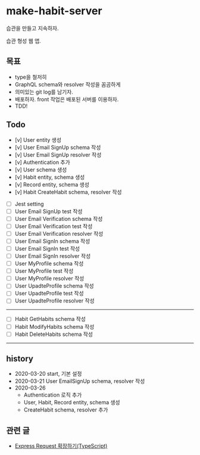 # make-habit-server

습관을 만들고 지속하자.

습관 형성 웹 앱.

## 목표

- type을 철저히
- GraphQL schema와 resolver 작성을 꼼곰하게
- 의미있는 git log를 남기자.
- 배포하자. front 작업은 배포된 서버를 이용하자.
- TDD!

## Todo

- [v] User entity 생성
- [v] User Email SignUp schema 작성
- [v] User Email SignUp resolver 작성
- [v] Authentication 추가
- [v] User schema 생성
- [v] Habit entity, schema 생성
- [v] Record entity, schema 생성
- [v] Habit CreateHabit schema, resolver 작성

- [ ] Jest setting
- [ ] User Email SignUp test 작성
- [ ] User Email Verification schema 작성
- [ ] User Email Verification test 작성
- [ ] User Email Verification resolver 작성
- [ ] User Email SignIn schema 작성
- [ ] User Email SignIn test 작성
- [ ] User Email SignIn resolver 작성
- [ ] User MyProfile schema 작성
- [ ] User MyProfile test 작성
- [ ] User MyProfile resolver 작성
- [ ] User UpadteProfile schema 작성
- [ ] User UpadteProfile test 작성
- [ ] User UpadteProfile resolver 작성

---

- [ ] Habit GetHabits schema 작성
- [ ] Habit ModifyHabits schema 작성
- [ ] Habit DeleteHabits schema 작성

---

## history

- 2020-03-20 start, 기본 설정
- 2020-03-21 User EmailSignUp schema, resolver 작성
- 2020-03-26
  - Authentication 로직 추가
  - User, Habit, Record entity, schema 생성
  - CreateHabit schema, resolver 추가

## 관련 글

- [Express Request 확장하기(TypeScript)](https://blog.doitreviews.com/development/2020-03-26-extend-express-request-type-in-typescript/)